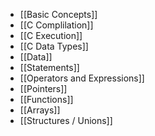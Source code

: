 - [[Basic Concepts]]
- [[C Complilation]]
- [[C Execution]]
- [[C Data Types]]
- [[Data]]
- [[Statements]]
- [[Operators and Expressions]]
- [[Pointers]]
- [[Functions]]
- [[Arrays]]
- [[Structures / Unions]]